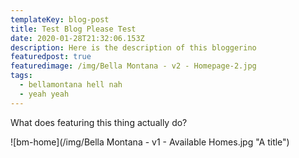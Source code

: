 ```yaml
---
templateKey: blog-post
title: Test Blog Please Test
date: 2020-01-28T21:32:06.153Z
description: Here is the description of this bloggerino
featuredpost: true
featuredimage: /img/Bella Montana - v2 - Homepage-2.jpg
tags:
  - bellamontana hell nah
  - yeah yeah
---
```

What does featuring this thing actually do?

![bm-home](/img/Bella Montana - v1 - Available Homes.jpg "A title")
